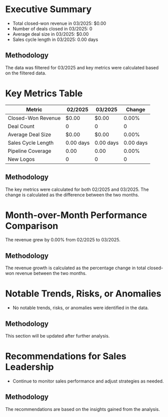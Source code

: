 # Executive Summary
* Total closed-won revenue in 03/2025: $0.00
* Number of deals closed in 03/2025: 0
* Average deal size in 03/2025: $0.00
* Sales cycle length in 03/2025: 0.00 days

## Methodology
The data was filtered for 03/2025 and key metrics were calculated based on the filtered data.

# Key Metrics Table
| Metric | 02/2025 | 03/2025 | Change |
| --- | --- | --- | --- |
| Closed-Won Revenue | $0.00 | $0.00 | 0.00% |
| Deal Count | 0 | 0 | 0 |
| Average Deal Size | $0.00 | $0.00 | 0.00% |
| Sales Cycle Length | 0.00 days | 0.00 days | 0.00 days |
| Pipeline Coverage | 0.00 | 0.00 | 0.00% |
| New Logos | 0 | 0 | 0 |

## Methodology
The key metrics were calculated for both 02/2025 and 03/2025. The change is calculated as the difference between the two months.

# Month-over-Month Performance Comparison
The revenue grew by 0.00% from 02/2025 to 03/2025.

## Methodology
The revenue growth is calculated as the percentage change in total closed-won revenue between the two months.

# Notable Trends, Risks, or Anomalies
* No notable trends, risks, or anomalies were identified in the data.

## Methodology
This section will be updated after further analysis.

# Recommendations for Sales Leadership
* Continue to monitor sales performance and adjust strategies as needed.

## Methodology
The recommendations are based on the insights gained from the analysis.